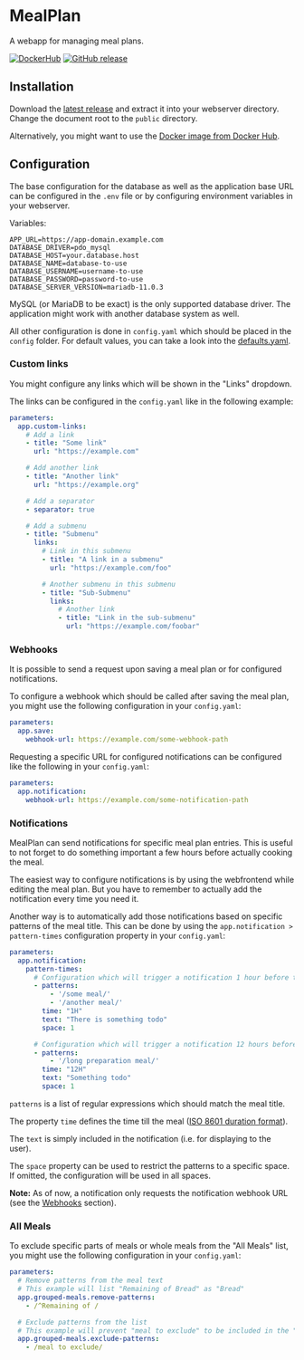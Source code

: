# MealPlan

A webapp for managing meal plans.

[![DockerHub](https://img.shields.io/badge/download-DockerHub-blue?logo=docker)](https://hub.docker.com/r/programie/mealplan)
[![GitHub release](https://img.shields.io/github/v/release/Programie/MealPlan)](https://github.com/Programie/MealPlan/releases/latest)

## Installation

Download the [latest release](https://github.com/Programie/MealPlan/releases/latest) and extract it into your webserver directory. Change the document root to the `public` directory.

Alternatively, you might want to use the [Docker image from Docker Hub](https://hub.docker.com/r/programie/mealplan).

## Configuration

The base configuration for the database as well as the application base URL can be configured in the `.env` file or by configuring environment variables in your webserver.

Variables:

```dotenv
APP_URL=https://app-domain.example.com
DATABASE_DRIVER=pdo_mysql
DATABASE_HOST=your.database.host
DATABASE_NAME=database-to-use
DATABASE_USERNAME=username-to-use
DATABASE_PASSWORD=password-to-use
DATABASE_SERVER_VERSION=mariadb-11.0.3
```

MySQL (or MariaDB to be exact) is the only supported database driver. The application might work with another database system as well.

All other configuration is done in `config.yaml` which should be placed in the `config` folder. For default values, you can take a look into the [defaults.yaml](config/defaults.yaml).

### Custom links

You might configure any links which will be shown in the "Links" dropdown.

The links can be configured in the `config.yaml` like in the following example:

```yaml
parameters:
  app.custom-links:
    # Add a link
    - title: "Some link"
      url: "https://example.com"

    # Add another link
    - title: "Another link"
      url: "https://example.org"

    # Add a separator
    - separator: true

    # Add a submenu
    - title: "Submenu"
      links:
        # Link in this submenu
        - title: "A link in a submenu"
          url: "https://example.com/foo"

        # Another submenu in this submenu
        - title: "Sub-Submenu"
          links:
            # Another link
            - title: "Link in the sub-submenu"
              url: "https://example.com/foobar"
```

### Webhooks

It is possible to send a request upon saving a meal plan or for configured notifications.

To configure a webhook which should be called after saving the meal plan, you might use the following configuration in your `config.yaml`:

```yaml
parameters:
  app.save:
    webhook-url: https://example.com/some-webhook-path
```

Requesting a specific URL for configured notifications can be configured like the following in your `config.yaml`:

```yaml
parameters:
  app.notification:
    webhook-url: https://example.com/some-notification-path
```

### Notifications

MealPlan can send notifications for specific meal plan entries. This is useful to not forget to do something important a few hours before actually cooking the meal.

The easiest way to configure notifications is by using the webfrontend while editing the meal plan. But you have to remember to actually add the notification every time you need it.

Another way is to automatically add those notifications based on specific patterns of the meal title. This can be done by using the `app.notification > pattern-times` configuration property in your `config.yaml`:

```yaml
parameters:
  app.notification:
    pattern-times:
      # Configuration which will trigger a notification 1 hour before the meal time
      - patterns:
          - '/some meal/'
          - '/another meal/'
        time: "1H"
        text: "There is something todo"
        space: 1

      # Configuration which will trigger a notification 12 hours before the meal time
      - patterns:
          - '/long preparation meal/'
        time: "12H"
        text: "Something todo"
        space: 1
```

`patterns` is a list of regular expressions which should match the meal title.

The property `time` defines the time till the meal ([ISO 8601 duration format](https://en.wikipedia.org/wiki/ISO_8601#Durations)).

The `text` is simply included in the notification (i.e. for displaying to the user).

The `space` property can be used to restrict the patterns to a specific space. If omitted, the configuration will be used in all spaces.

**Note:** As of now, a notification only requests the notification webhook URL (see the [Webhooks](#webhooks) section).

### All Meals

To exclude specific parts of meals or whole meals from the "All Meals" list, you might use the following configuration in your `config.yaml`:

```yaml
parameters:
  # Remove patterns from the meal text
  # This example will list "Remaining of Bread" as "Bread"
  app.grouped-meals.remove-patterns:
    - /^Remaining of /

  # Exclude patterns from the list
  # This example will prevent "meal to exclude" to be included in the "All Meals" list
  app.grouped-meals.exclude-patterns:
    - /meal to exclude/
```